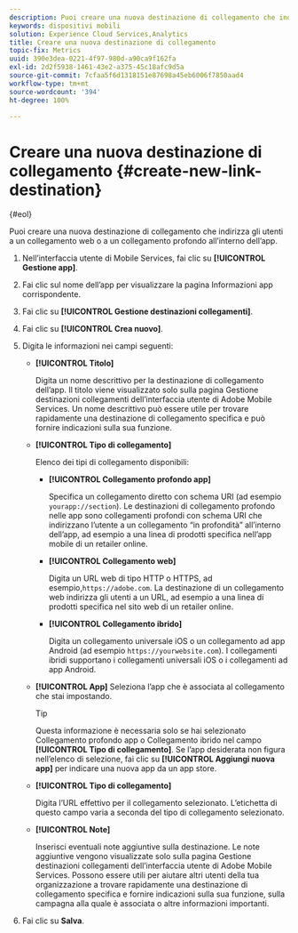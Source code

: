 ```yaml
---
description: Puoi creare una nuova destinazione di collegamento che indirizza gli utenti a un collegamento web o a un collegamento profondo all’interno dell’app.
keywords: dispositivi mobili
solution: Experience Cloud Services,Analytics
title: Creare una nuova destinazione di collegamento
topic-fix: Metrics
uuid: 390e3dea-0221-4f97-980d-a90ca9f162fa
exl-id: 2d2f5938-1461-43e2-a375-45c18afc9d5a
source-git-commit: 7cfaa5f6d1318151e87698a45eb6006f7850aad4
workflow-type: tm+mt
source-wordcount: '394'
ht-degree: 100%

---
```


# Creare una nuova destinazione di collegamento {#create-new-link-destination}

{#eol}

Puoi creare una nuova destinazione di collegamento che indirizza gli utenti a un collegamento web o a un collegamento profondo all’interno dell’app.

1. Nell’interfaccia utente di Mobile Services, fai clic su **[!UICONTROL Gestione app]**.
1. Fai clic sul nome dell’app per visualizzare la pagina Informazioni app corrispondente.
1. Fai clic su **[!UICONTROL Gestione destinazioni collegamenti]**.
1. Fai clic su **[!UICONTROL Crea nuovo]**.
1. Digita le informazioni nei campi seguenti:
   * **[!UICONTROL Titolo]**

      Digita un nome descrittivo per la destinazione di collegamento dell’app. Il titolo viene visualizzato solo sulla pagina Gestione destinazioni collegamenti dell’interfaccia utente di Adobe Mobile Services. Un nome descrittivo può essere utile per trovare rapidamente una destinazione di collegamento specifica e può fornire indicazioni sulla sua funzione.

   * **[!UICONTROL Tipo di collegamento]**

      Elenco dei tipi di collegamento disponibili:

      * **[!UICONTROL Collegamento profondo app]**

         Specifica un collegamento diretto con schema URI (ad esempio `yourapp://section`). Le destinazioni di collegamento profondo nelle app sono collegamenti profondi con schema URI che indirizzano l’utente a un collegamento “in profondità” all’interno dell’app, ad esempio a una linea di prodotti specifica nell’app mobile di un retailer online.

      * **[!UICONTROL Collegamento web]**

         Digita un URL web di tipo HTTP o HTTPS, ad esempio,`https://adobe.com`. La destinazione di un collegamento web indirizza gli utenti a un URL, ad esempio a una linea di prodotti specifica nel sito web di un retailer online.

      * **[!UICONTROL Collegamento ibrido]**

         Digita un collegamento universale iOS o un collegamento ad app Android (ad esempio `https://yourwebsite.com`). I collegamenti ibridi supportano i collegamenti universali iOS o i collegamenti ad app Android.
   * **[!UICONTROL App]**
Seleziona l’app che è associata al collegamento che stai impostando.

      >[!TIP]
      >
      >Questa informazione è necessaria solo se hai selezionato Collegamento profondo app o Collegamento ibrido nel campo **[!UICONTROL Tipo di collegamento]**. Se l’app desiderata non figura nell’elenco di selezione, fai clic su **[!UICONTROL Aggiungi nuova app]** per indicare una nuova app da un app store.

   * **[!UICONTROL Tipo di collegamento]**

      Digita l’URL effettivo per il collegamento selezionato. L’etichetta di questo campo varia a seconda del tipo di collegamento selezionato.

   * **[!UICONTROL Note]**

      Inserisci eventuali note aggiuntive sulla destinazione. Le note aggiuntive vengono visualizzate solo sulla pagina Gestione destinazioni collegamenti dell’interfaccia utente di Adobe Mobile Services. Possono essere utili per aiutare altri utenti della tua organizzazione a trovare rapidamente una destinazione di collegamento specifica e fornire indicazioni sulla sua funzione, sulla campagna alla quale è associata o altre informazioni importanti.


1. Fai clic su **Salva**.
